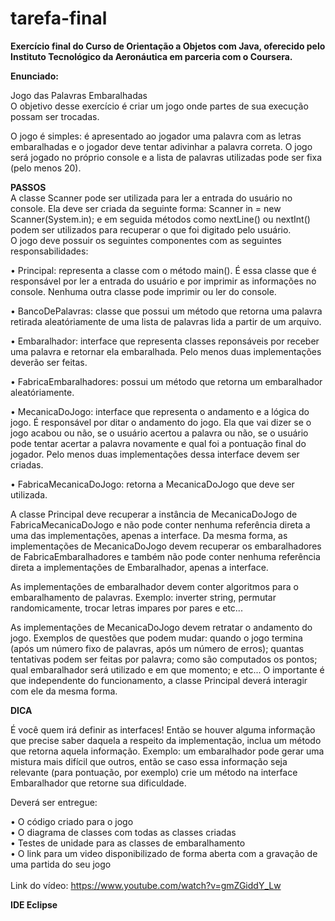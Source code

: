 # tarefa-final
<b> Exercício final do Curso de Orientação a Objetos com Java, oferecido pelo Instituto Tecnológico da Aeronáutica em parceria com o Coursera. </b>


<b>Enunciado: </b> </br>

Jogo das Palavras Embaralhadas<br>
O objetivo desse exercício é criar um jogo onde partes de sua execução possam ser trocadas.<br>

O jogo é simples: é apresentado ao jogador uma palavra com as letras embaralhadas e o jogador deve
tentar adivinhar a palavra correta. O jogo será jogado no próprio console e a lista de palavras utilizadas
pode ser fixa (pelo menos 20).<br>

<b>PASSOS</b> <br>
A classe Scanner pode ser utilizada para ler a entrada do usuário no console.
Ela deve ser criada da seguinte forma: Scanner in = new Scanner(System.in); e
em seguida métodos como nextLine() ou nextInt() podem ser utilizados para
recuperar o que foi digitado pelo usuário.
<br>
O jogo deve possuir os seguintes componentes com as seguintes responsabilidades:<br>

• Principal: representa a classe com o método main(). É essa classe que é responsável por ler
a entrada do usuário e por imprimir as informações no console. Nenhuma outra classe pode
imprimir ou ler do console.<br>

• BancoDePalavras: classe que possui um método que retorna uma palavra retirada
aleatóriamente de uma lista de palavras lida a partir de um arquivo.<br>

• Embaralhador: interface que representa classes reponsáveis por receber uma palavra e
retornar ela embaralhada. Pelo menos duas implementações deverão ser feitas. <br>

• FabricaEmbaralhadores: possui um método que retorna um embaralhador
aleatóriamente.<br>

• MecanicaDoJogo: interface que representa o andamento e a lógica do jogo. É responsável
por ditar o andamento do jogo. Ela que vai dizer se o jogo acabou ou não, se o usuário acertou a
palavra ou não, se o usuário pode tentar acertar a palavra novamente e qual foi a pontuação final
do jogador. Pelo menos duas implementações dessa interface devem ser criadas.<br>

• FabricaMecanicaDoJogo: retorna a MecanicaDoJogo que deve ser utilizada.<br>

A classe Principal deve recuperar a instância de MecanicaDoJogo de FabricaMecanicaDoJogo e não
pode conter nenhuma referência direta a uma das implementações, apenas a interface. Da mesma
forma, as implementações de MecanicaDoJogo devem recuperar os embaralhadores de
FabricaEmbaralhadores e também não pode conter nenhuma referência direta a implementações de
Embaralhador, apenas a interface. <br>

As implementações de embaralhador devem conter algoritmos para o embaralhamento de palavras.
Exemplo: inverter string, permutar randomicamente, trocar letras impares por pares e etc...<br>

As implementações de MecanicaDoJogo devem retratar o andamento do jogo. Exemplos de questões
que podem mudar: quando o jogo termina (após um número fixo de palavras, após um número de
erros); quantas tentativas podem ser feitas por palavra; como são computados os pontos; qual
embaralhador será utilizado e em que momento; e etc... O importante é que independente do
funcionamento, a classe Principal deverá interagir com ele da mesma forma. <br>

<b>DICA</b> <br>

É você quem irá definir as interfaces! Então se houver alguma informação que
precise saber daquela a respeito da implementação, inclua um método que
retorna aquela informação. Exemplo: um embaralhador pode gerar uma mistura
mais difícil que outros, então se caso essa informação seja relevante (para
pontuação, por exemplo) crie um método na interface Embaralhador que
retorne sua dificuldade.
<br>

Deverá ser entregue:<br>

• O código criado para o jogo<br>
• O diagrama de classes com todas as classes criadas<br>
• Testes de unidade para as classes de embaralhamento<br>
• O link para um video disponibilizado de forma aberta com a gravação de uma partida do seu jogo <br>
<br>
Link do vídeo: https://www.youtube.com/watch?v=gmZGiddY_Lw

<b> IDE Eclipse </b>

